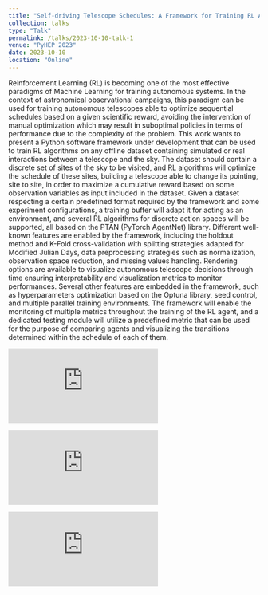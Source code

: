 ```yaml
---
title: "Self-driving Telescope Schedules: A Framework for Training RL Agents based on Telescope Data"
collection: talks
type: "Talk"
permalink: /talks/2023-10-10-talk-1
venue: "PyHEP 2023"
date: 2023-10-10
location: "Online"
---
```


Reinforcement Learning (RL) is becoming one of the most effective paradigms of Machine Learning for training autonomous systems.
In the context of astronomical observational campaigns, this paradigm can be used for training autonomous telescopes able to optimize sequential schedules based on a given scientific reward, avoiding the intervention of manual optimization which may result in suboptimal policies in terms of performance due to the complexity of the problem.
This work wants to present a Python software framework under development that can be used to train RL algorithms on any offline dataset containing simulated or real interactions between a telescope and the sky. The dataset should contain a discrete set of sites of the sky to be visited, and RL algorithms will optimize the schedule of these sites, building a telescope able to change its pointing, site to site, in order to maximize a cumulative reward based on some observation variables as input included in the dataset. 
Given a dataset respecting a certain predefined format required by the framework and some experiment configurations, a training buffer will adapt it for acting as an environment, and several RL algorithms for discrete action spaces will be supported, all based on the PTAN (PyTorch AgentNet) library.
Different well-known features are enabled by the framework, including the holdout method and K-Fold cross-validation with splitting strategies adapted for Modified Julian Days, data preprocessing strategies such as normalization, observation space reduction, and missing values handling.
Rendering options are available to visualize autonomous telescope decisions through time ensuring interpretability and visualization metrics to monitor performances.
Several other features are embedded in the framework, such as hyperparameters optimization based on the Optuna library, seed control, and multiple parallel training environments.
The framework will enable the monitoring of multiple metrics throughout the training of the RL agent, and a dedicated testing module will utilize a predefined metric that can be used for the purpose of comparing agents and visualizing the transitions determined within the schedule of each of them.


[![Indico](https://cdnjs.cloudflare.com/ajax/libs/font-awesome/5.15.3/css/all.min.css)](https://indico.cern.ch/event/1252095/overview)

[![YouTube](https://cdnjs.cloudflare.com/ajax/libs/font-awesome/5.15.3/css/all.min.css)](https://www.youtube.com/watch?v=2Af6-e8Xb5c&list=PLKZ9c4ONm-VlAorAG8kR09ZqhMfHiH2LJ&index=13)

[![Presentation](https://cdnjs.cloudflare.com/ajax/libs/font-awesome/5.15.3/css/all.min.css)](https://indico.cern.ch/event/1252095/contributions/5593573/attachments/2731405/4748447/Presentation.pdf)
